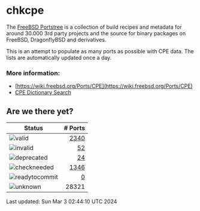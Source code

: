 # chkcpe

The [FreeBSD Portstree](https://cgit.freebsd.org/ports) is a collection of build recipes
and metadata for around 30.000 3rd party projects and the source for binary packages on
FreeBSD, DragonflyBSD and derivatives.

This is an attempt to populate as many ports as possible with CPE data. The lists are
automatically updated once a day.

### More information:
* [https://wiki.freebsd.org/Ports/CPE](https://wiki.freebsd.org/Ports/CPE)
* [CPE Dictionary Search](http://web.nvd.nist.gov/view/cpe/search)


## Are we there yet?

| Status                                                              | # Ports                                                                |
| --------------------------------------------------------------------| ---------------------------------------------------------------------: |
| ![valid](https://img.shields.io/badge/valid-brightgreen)            | [2340](https://github.com/decke/chkcpe/wiki/valid)                 |
| ![invalid](https://img.shields.io/badge/invalid-red)                | [52](https://github.com/decke/chkcpe/wiki/invalid)             |
| ![deprecated](https://img.shields.io/badge/deprecated-red)          | [24](https://github.com/decke/chkcpe/wiki/deprecated)       |
| ![checkneeded](https://img.shields.io/badge/checkneeded-orange)     | [1346](https://github.com/decke/chkcpe/wiki/checkneeded)     |
| ![readytocommit](https://img.shields.io/badge/readytocommit-orange) | [0](https://github.com/decke/chkcpe/wiki/readytocommit) |
| ![unknown](https://img.shields.io/badge/unknown-grey)               | 28321 | |

Last updated: Sun Mar  3 02:44:10 UTC 2024
